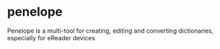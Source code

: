 penelope
========

Penelope is a multi-tool for creating, editing and converting dictionaries, especially for eReader devices
